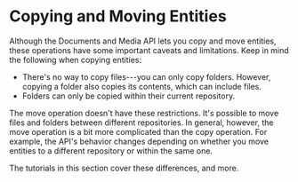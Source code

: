 # Copying and Moving Entities

Although the Documents and Media API lets you copy and move entities, these 
operations have some important caveats and limitations. Keep in mind the 
following when copying entities: 

-   There's no way to copy files---you can only copy folders. However, copying a 
    folder also copies its contents, which can include files. 
-   Folders can only be copied within their current repository. 

The move operation doesn't have these restrictions. It's possible to move files 
and folders between different repositories. In general, however, the move 
operation is a bit more complicated than the copy operation. For example, the 
API's behavior changes depending on whether you move entities to a different 
repository or within the same one. 

The tutorials in this section cover these differences, and more. 


